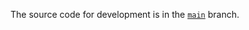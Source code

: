 The source code for development is in the <a href="https://github.com/saturday06/VRM_Addon_for_Blender/tree/main">`main`</a> branch.
